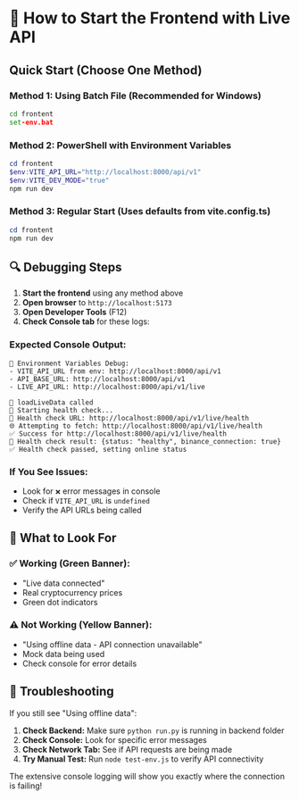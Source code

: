 # 🚀 How to Start the Frontend with Live API

## Quick Start (Choose One Method)

### Method 1: Using Batch File (Recommended for Windows)

```cmd
cd frontent
set-env.bat
```

### Method 2: PowerShell with Environment Variables

```powershell
cd frontent
$env:VITE_API_URL="http://localhost:8000/api/v1"
$env:VITE_DEV_MODE="true"
npm run dev
```

### Method 3: Regular Start (Uses defaults from vite.config.ts)

```powershell
cd frontent
npm run dev
```

## 🔍 Debugging Steps

1. **Start the frontend** using any method above
2. **Open browser** to `http://localhost:5173`
3. **Open Developer Tools** (F12)
4. **Check Console tab** for these logs:

### Expected Console Output:

```
🔧 Environment Variables Debug:
- VITE_API_URL from env: http://localhost:8000/api/v1
- API_BASE_URL: http://localhost:8000/api/v1
- LIVE_API_URL: http://localhost:8000/api/v1/live

🚀 loadLiveData called
🏥 Starting health check...
🏥 Health check URL: http://localhost:8000/api/v1/live/health
🌐 Attempting to fetch: http://localhost:8000/api/v1/live/health
✅ Success for http://localhost:8000/api/v1/live/health
🏥 Health check result: {status: "healthy", binance_connection: true}
✅ Health check passed, setting online status
```

### If You See Issues:

- Look for `❌` error messages in console
- Check if `VITE_API_URL` is `undefined`
- Verify the API URLs being called

## 🎯 What to Look For

### ✅ Working (Green Banner):

- "Live data connected"
- Real cryptocurrency prices
- Green dot indicators

### ⚠️ Not Working (Yellow Banner):

- "Using offline data - API connection unavailable"
- Mock data being used
- Check console for error details

## 🔧 Troubleshooting

If you still see "Using offline data":

1. **Check Backend:** Make sure `python run.py` is running in backend folder
2. **Check Console:** Look for specific error messages
3. **Check Network Tab:** See if API requests are being made
4. **Try Manual Test:** Run `node test-env.js` to verify API connectivity

The extensive console logging will show you exactly where the connection is failing!
